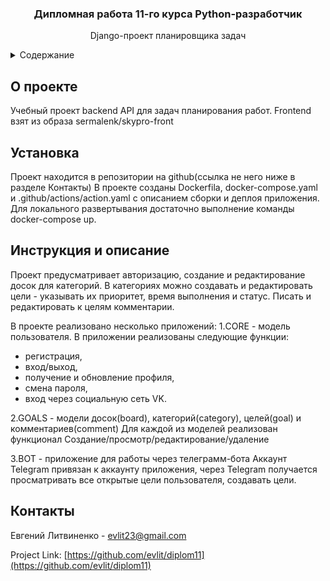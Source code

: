 <h3 align="center">Дипломная работа 11-го курса Python-разработчик</h3>

  <p align="center">
    Django-проект планировщика задач
    </p>



<!-- TABLE OF CONTENTS -->
<details>
  <summary>Содержание</summary>
  <ol>
    <li>
      <a href="#о-проекте">О проекте</a>
    </li>
     <li><a href="#установка">Установка</a></li>
     <li><a href="#инструкция-и-описание">Инструкция и описание</a></li>
    <li><a href="#контакты">Контакты</a></li>
</ol>
</details>


<!-- ABOUT THE PROJECT -->
## О проекте

Учебный проект backend API для задач планирования работ.
Frontend взят из образа sermalenk/skypro-front


## Установка

Проект находится в репозитории на github(ссылка не него ниже в разделе Контакты)
В проекте созданы Dockerfila, docker-compose.yaml и .github/actions/action.yaml с описанием
сборки и деплоя приложения.
Для локального развертывания достаточно выполнение команды docker-compose up.


<!-- USAGE EXAMPLES -->
## Инструкция и описание

Проект предусматривает авторизацию, создание и редактирование досок для категорий.
В категориях можно создавать и редактировать цели - указывать их приоритет, время выполнения и статус.
Писать и редактировать к целям комментарии.

В проекте реализовано несколько приложений:
1.CORE -  модель пользователя.
В приложении реализованы следующие функции:
- регистрация,
- вход/выход,
- получение и обновление профиля,
- смена пароля,
- вход через социальную сеть VK.

2.GOALS - модели досок(board), категорий(category), целей(goal) и комментариев(comment)
Для каждой из моделей реализован функционал Создание/просмотр/редактирование/удаление

3.BOT - приложение для работы через телеграмм-бота
Аккаунт Telegram привязан к аккаунту приложения, через Telegram получается просматривать все открытые цели пользователя,
создавать цели.


<!-- CONTACT -->
## Контакты

Евгений Литвиненко - evlit23@gmail.com

Project Link: [https://github.com/evlit/diplom11](https://github.com/evlit/diplom11)


